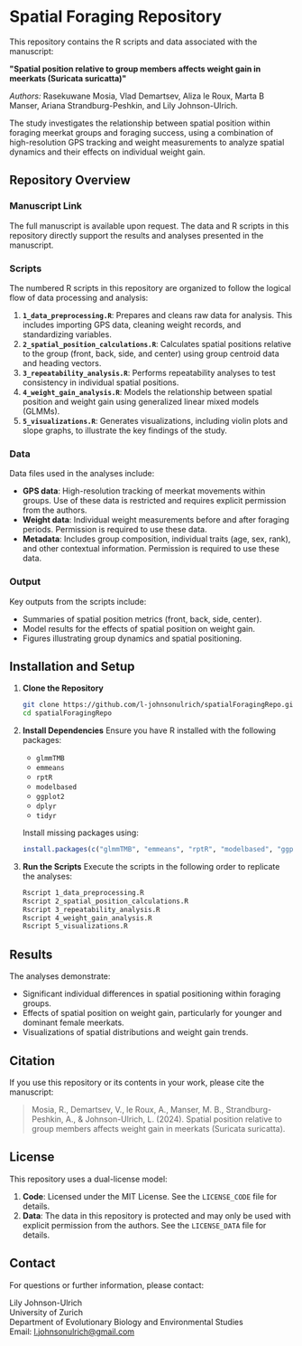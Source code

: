 # Spatial Foraging Repository

This repository contains the R scripts and data associated with the manuscript:

**"Spatial position relative to group members affects weight gain in meerkats (Suricata suricatta)"**

*Authors:* Rasekuwane Mosia, Vlad Demartsev, Aliza le Roux, Marta B Manser, Ariana Strandburg-Peshkin, and Lily Johnson-Ulrich.

The study investigates the relationship between spatial position within foraging meerkat groups and foraging success, using a combination of high-resolution GPS tracking and weight measurements to analyze spatial dynamics and their effects on individual weight gain.

## Repository Overview

### Manuscript Link
The full manuscript is available upon request. The data and R scripts in this repository directly support the results and analyses presented in the manuscript.

### Scripts

The numbered R scripts in this repository are organized to follow the logical flow of data processing and analysis:

1. **`1_data_preprocessing.R`**: Prepares and cleans raw data for analysis. This includes importing GPS data, cleaning weight records, and standardizing variables.
2. **`2_spatial_position_calculations.R`**: Calculates spatial positions relative to the group (front, back, side, and center) using group centroid data and heading vectors.
3. **`3_repeatability_analysis.R`**: Performs repeatability analyses to test consistency in individual spatial positions.
4. **`4_weight_gain_analysis.R`**: Models the relationship between spatial position and weight gain using generalized linear mixed models (GLMMs).
5. **`5_visualizations.R`**: Generates visualizations, including violin plots and slope graphs, to illustrate the key findings of the study.

### Data

Data files used in the analyses include:
- **GPS data**: High-resolution tracking of meerkat movements within groups. Use of these data is restricted and requires explicit permission from the authors.
- **Weight data**: Individual weight measurements before and after foraging periods. Permission is required to use these data.
- **Metadata**: Includes group composition, individual traits (age, sex, rank), and other contextual information. Permission is required to use these data.

### Output
Key outputs from the scripts include:
- Summaries of spatial position metrics (front, back, side, center).
- Model results for the effects of spatial position on weight gain.
- Figures illustrating group dynamics and spatial positioning.

## Installation and Setup

1. **Clone the Repository**
   ```bash
   git clone https://github.com/l-johnsonulrich/spatialForagingRepo.git
   cd spatialForagingRepo
   ```

2. **Install Dependencies**
   Ensure you have R installed with the following packages:
   - `glmmTMB`
   - `emmeans`
   - `rptR`
   - `modelbased`
   - `ggplot2`
   - `dplyr`
   - `tidyr`

   Install missing packages using:
   ```R
   install.packages(c("glmmTMB", "emmeans", "rptR", "modelbased", "ggplot2", "dplyr", "tidyr"))
   ```

3. **Run the Scripts**
   Execute the scripts in the following order to replicate the analyses:
   ```bash
   Rscript 1_data_preprocessing.R
   Rscript 2_spatial_position_calculations.R
   Rscript 3_repeatability_analysis.R
   Rscript 4_weight_gain_analysis.R
   Rscript 5_visualizations.R
   ```

## Results

The analyses demonstrate:
- Significant individual differences in spatial positioning within foraging groups.
- Effects of spatial position on weight gain, particularly for younger and dominant female meerkats.
- Visualizations of spatial distributions and weight gain trends.

## Citation

If you use this repository or its contents in your work, please cite the manuscript:

> Mosia, R., Demartsev, V., le Roux, A., Manser, M. B., Strandburg-Peshkin, A., & Johnson-Ulrich, L. (2024). Spatial position relative to group members affects weight gain in meerkats (Suricata suricatta).

## License

This repository uses a dual-license model:

1. **Code**: Licensed under the MIT License. See the `LICENSE_CODE` file for details.
2. **Data**: The data in this repository is protected and may only be used with explicit permission from the authors. See the `LICENSE_DATA` file for details.

## Contact

For questions or further information, please contact:

Lily Johnson-Ulrich  
University of Zurich  
Department of Evolutionary Biology and Environmental Studies  
Email: l.johnsonulrich@gmail.com

